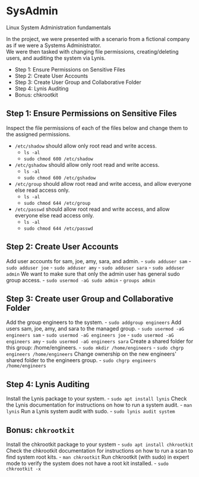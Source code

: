 # SysAdmin
Linux System Administration fundamentals

In the project, we were presented with a scenario from a fictional company as if we were a Systems Administrator.  
We were then tasked with changing file permissions, creating/deleting users, and auditing the system via Lynis.
- Step 1: Ensure Permissions on Sensitive Files
- Step 2: Create User Accounts
- Step 3: Create User Group and Collaborative Folder
- Step 4: Lynis Auditing
- Bonus: chkrootkit

## Step 1: Ensure Permissions on Sensitive Files
  Inspect the file permissions of each of the files below and change them to the assigned permissions. 
  - `/etc/shadow` should allow only root read and write access.
    - `ls -al`
    - `sudo chmod 600 /etc/shadow`
  - `/etc/gshadow` should allow only root read and write access.
    - `ls -al`
    - `sudo chmod 600 /etc/gshadow`
  - `/etc/group` should allow root read and write access, and allow everyone else read access only.
    - `ls -al`
    - `sudo chmod 644 /etc/group`
  - `/etc/passwd` should allow root read and write access, and allow everyone else read access only.
    - `ls -al`
    - `sudo chmod 644 /etc/passwd` 
      
## Step 2: Create User Accounts
  Add user accounts for sam, joe, amy, sara, and admin.
    - `sudo adduser sam`
    - `sudo adduser joe`
    - `sudo adduser amy`
    - `sudo adduser sara`
    - `sudo adduser admin`
  We want to make sure that only the admin user has general sudo group access. 
    - `sudo usermod -aG sudo admin` 
    - `groups admin`
    
## Step 3: Create user Group and Collaborative Folder
  Add the group engineers to the system.
    - `sudo addgroup engineers`
  Add users sam, joe, amy, and sara to the managed group.
    - `sudo usermod -aG engineers sam`
    - `sudo usermod -aG engineers joe`
    - `sudo usermod -aG engineers amy`
    - `sudo usermod -aG engineers sara`
  Create a shared folder for this group: /home/engineers.
    - `sudo mkdir /home/engineers`
    - `sudo chgrp engineers /home/engineers`
  Change ownership on the new engineers' shared folder to the engineers group.
    - `sudo chgrp engineers /home/engineers`
    
## Step 4: Lynis Auditing
  Install the Lynis package to your system.
    - `sudo apt install lynis`
  Check the Lynis documentation for instructions on how to run a system audit.
    - `man lynis`
  Run a Lynis system audit with sudo.
    - `sudo lynis audit system`
    
## Bonus: `chkrootkit`
  Install the chkrootkit package to your system
    - `sudo apt install chkrootkit`
  Check the chkrootkit documentation for instructions on how to run a scan to find system root kits.
    - `man chkrootkit`
  Run chkrootkit (with sudo) in expert mode to verify the system does not have a root kit installed.
    - `sudo chkrootkit -x`
 
